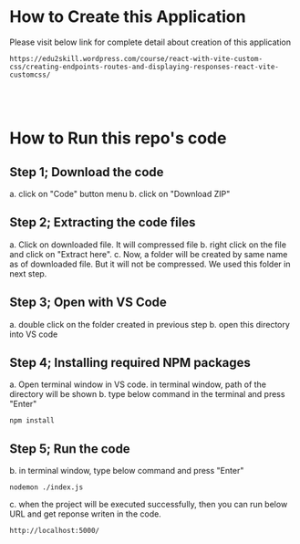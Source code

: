 # How to Create this Application

Please visit below link for complete detail about creation of this application

```
https://edu2skill.wordpress.com/course/react-with-vite-custom-css/creating-endpoints-routes-and-displaying-responses-react-vite-customcss/
```

<br />
<br />

# How to Run this repo's code

## Step 1; Download the code

a. click on "Code" button menu
b. click on "Download ZIP"

## Step 2; Extracting the code files

a. Click on downloaded file. It will compressed file
b. right click on the file and click on "Extract here".
c. Now, a folder will be created by same name as of downloaded file. But it will not be compressed. We used this folder in next step.

## Step 3; Open with VS Code

a. double click on the folder created in previous step
b. open this directory into VS code

## Step 4; Installing required NPM packages

a. Open terminal window in VS code. in terminal window, path of the directory will be shown
b. type below command in the terminal and press "Enter"

```
npm install
```

## Step 5; Run the code

b. in terminal window, type below command and press "Enter"

```
nodemon ./index.js
```

c. when the project will be executed successfully, then you can run below URL and get reponse writen in the code.

```
http://localhost:5000/
```
